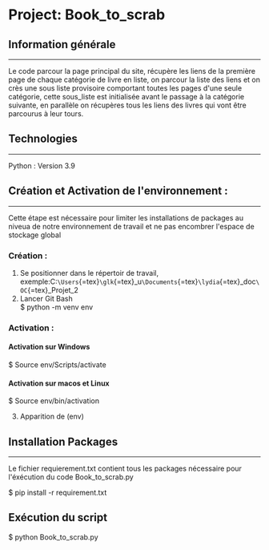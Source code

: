 Project: Book\_to\_scrab
========================

Information générale
--------------------

------------------------------------------------------------------------

Le code parcour la page principal du site, récupère les liens de la
première page de chaque catégorie de livre en liste, on parcour la liste
des liens et on crès une sous liste provisoire comportant toutes les
pages d'une seule catégorie, cette sous\_liste est initialisée avant le
passage à la catégorie suivante, en parallèle on récupères tous les
liens des livres qui vont être parcourus à leur tours.

Technologies
------------

------------------------------------------------------------------------

Python : Version 3.9

Création et Activation de l'environnement :
-------------------------------------------

------------------------------------------------------------------------

Cette étape est nécessaire pour limiter les installations de packages au
niveua de notre environnement de travail et ne pas encombrer l'espace de
stockage global

### Création :

1.  Se positionner dans le répertoir de travail,
    exemple:C:`\Users`{=tex}`\glk`{=tex}\_u`\Documents`{=tex}`\lydia`{=tex}\_doc`\OC`{=tex}\_Projet\_2
2.  Lancer Git Bash\
    \$ python -m venv env

### Activation :

#### Activation sur Windows

\$ Source env/Scripts/activate

#### Activation sur macos et Linux

\$ Source env/bin/activation

3.  Apparition de (env)

Installation Packages
---------------------

------------------------------------------------------------------------

Le fichier requierement.txt contient tous les packages nécessaire pour
l'éxécution du code Book\_to\_scrab.py

\$ pip install -r requirement.txt

Exécution du script
-------------------

\$ python Book\_to\_scrab.py
